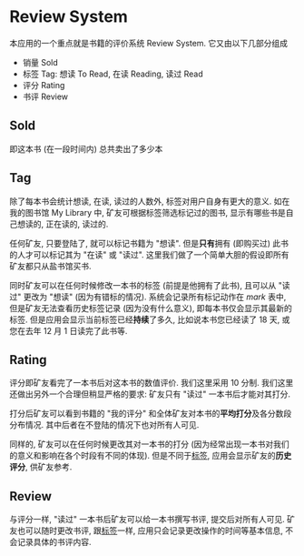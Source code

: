 # Review System

本应用的一个重点就是书籍的评价系统 Review System. 它又由以下几部分组成

* 销量 Sold
* 标签 Tag: 想读 To Read, 在读 Reading, 读过 Read
* 评分 Rating
* 书评 Review

## Sold

即这本书 (在一段时间内) 总共卖出了多少本

## Tag

除了每本书会统计想读, 在读, 读过的人数外, 标签对用户自身有更大的意义. 如在我的图书馆 My Library 中, 矿友可根据标签筛选标记过的图书, 显示有哪些书是自己想读的, 正在读的, 读过的.

任何矿友, 只要登陆了, 就可以标记书籍为 "想读". 但是**只有**拥有 (即购买过) 此书的人才可以标记其为 "在读" 或 "读过". 这里我们做了一个简单大胆的假设即所有矿友都只从盐书馆买书.

同时矿友可以在任何时候修改一本书的标签 (前提是他拥有了此书), 且可以从 "读过" 更改为 "想读" (因为有错标的情况). 系统会记录所有标记动作在 *mark* 表中, 但是矿友无法查看历史标签记录 (因为没有什么意义), 即每本书仅会显示其最新的标签. 但是应用会显示当前标签已经**持续**了多久, 比如说本书您已经读了 18 天, 或您在去年 12 月 1 日读完了此书等.

## Rating

评分即矿友看完了一本书后对这本书的数值评价. 我们这里采用 10 分制. 我们这里还做出另外一个合理但稍显严格的要求: 矿友只有 "读过" 一本书后才能对其打分.

打分后矿友可以看到书籍的 "我的评分" 和全体矿友对本书的**平均打分**及各分数段分布情况. 其中后者在不登陆的情况下也对所有人可见.

同样的, 矿友可以在任何时候更改其对一本书的打分 (因为经常出现一本书对我们的意义和影响在各个时段有不同的体现). 但是不同于[标签](#tag), 应用会显示矿友的**历史评分**, 供矿友参考.

## Review

与评分一样, "读过" 一本书后矿友可以给一本书撰写书评, 提交后对所有人可见. 矿友也可以随时更改书评, 跟[标签](#tag)一样, 应用只会记录更改操作的时间等基本信息, 不会记录具体的书评内容.